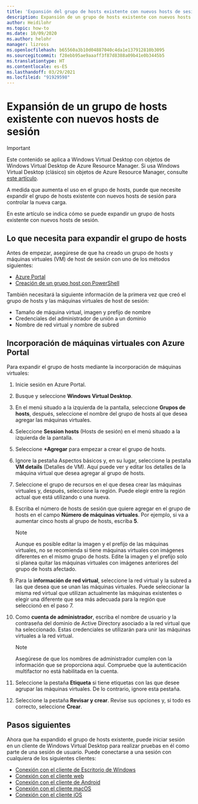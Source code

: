 ```yaml
---
title: 'Expansión del grupo de hosts existente con nuevos hosts de sesión: Azure'
description: Expansión de un grupo de hosts existente con nuevos hosts de sesión en Windows Virtual Desktop.
author: Heidilohr
ms.topic: how-to
ms.date: 10/09/2020
ms.author: helohr
manager: lizross
ms.openlocfilehash: b65560a3b10d04887040c4da1e137912810b3095
ms.sourcegitcommit: f28ebb95ae9aaaff3f87d8388a09b41e0b3445b5
ms.translationtype: HT
ms.contentlocale: es-ES
ms.lasthandoff: 03/29/2021
ms.locfileid: "91929598"
---
```

# <a name="expand-an-existing-host-pool-with-new-session-hosts"></a>Expansión de un grupo de hosts existente con nuevos hosts de sesión

>[!IMPORTANT]
>Este contenido se aplica a Windows Virtual Desktop con objetos de Windows Virtual Desktop de Azure Resource Manager. Si usa Windows Virtual Desktop (clásico) sin objetos de Azure Resource Manager, consulte [este artículo](./virtual-desktop-fall-2019/expand-existing-host-pool-2019.md).

A medida que aumenta el uso en el grupo de hosts, puede que necesite expandir el grupo de hosts existente con nuevos hosts de sesión para controlar la nueva carga.

En este artículo se indica cómo se puede expandir un grupo de hosts existente con nuevos hosts de sesión.

## <a name="what-you-need-to-expand-the-host-pool"></a>Lo que necesita para expandir el grupo de hosts

Antes de empezar, asegúrese de que ha creado un grupo de hosts y máquinas virtuales (VM) de host de sesión con uno de los métodos siguientes:

- [Azure Portal](./create-host-pools-azure-marketplace.md)
- [Creación de un grupo host con PowerShell](./create-host-pools-powershell.md)

También necesitará la siguiente información de la primera vez que creó el grupo de hosts y las máquinas virtuales de host de sesión:

- Tamaño de máquina virtual, imagen y prefijo de nombre
- Credenciales del administrador de unión a un dominio
- Nombre de red virtual y nombre de subred

## <a name="add-virtual-machines-with-the-azure-portal"></a>Incorporación de máquinas virtuales con Azure Portal

Para expandir el grupo de hosts mediante la incorporación de máquinas virtuales:

1. Inicie sesión en Azure Portal.

2. Busque y seleccione **Windows Virtual Desktop**.

3. En el menú situado a la izquierda de la pantalla, seleccione **Grupos de hosts**, después, seleccione el nombre del grupo de hosts al que desea agregar las máquinas virtuales.

4. Seleccione **Session hosts** (Hosts de sesión) en el menú situado a la izquierda de la pantalla.

5. Seleccione **+Agregar** para empezar a crear el grupo de hosts.

6. Ignore la pestaña Aspectos básicos y, en su lugar, seleccione la pestaña **VM details** (Detalles de VM). Aquí puede ver y editar los detalles de la máquina virtual que desea agregar al grupo de hosts.

7. Seleccione el grupo de recursos en el que desea crear las máquinas virtuales y, después, seleccione la región. Puede elegir entre la región actual que está utilizando o una nueva.

8. Escriba el número de hosts de sesión que quiere agregar en el grupo de hosts en el campo **Número de máquinas virtuales**. Por ejemplo, si va a aumentar cinco hosts al grupo de hosts, escriba **5**.

    >[!NOTE]
    >Aunque es posible editar la imagen y el prefijo de las máquinas virtuales, no se recomienda si tiene máquinas virtuales con imágenes diferentes en el mismo grupo de hosts. Edite la imagen y el prefijo solo si planea quitar las máquinas virtuales con imágenes anteriores del grupo de hosts afectado.

9. Para la **información de red virtual**, seleccione la red virtual y la subred a las que desea que se unan las máquinas virtuales. Puede seleccionar la misma red virtual que utilizan actualmente las máquinas existentes o elegir una diferente que sea más adecuada para la región que seleccionó en el paso 7.

10. Como **cuenta de administrador**, escriba el nombre de usuario y la contraseña del dominio de Active Directory asociado a la red virtual que ha seleccionado. Estas credenciales se utilizarán para unir las máquinas virtuales a la red virtual.

      >[!NOTE]
      >Asegúrese de que los nombres de administrador cumplen con la información que se proporciona aquí. Compruebe que la autenticación multifactor no está habilitada en la cuenta.

11. Seleccione la pestaña **Etiqueta** si tiene etiquetas con las que desee agrupar las máquinas virtuales. De lo contrario, ignore esta pestaña.

12. Seleccione la pestaña **Revisar y crear**. Revise sus opciones y, si todo es correcto, seleccione **Crear**.

## <a name="next-steps"></a>Pasos siguientes

Ahora que ha expandido el grupo de hosts existente, puede iniciar sesión en un cliente de Windows Virtual Desktop para realizar pruebas en él como parte de una sesión de usuario. Puede conectarse a una sesión con cualquiera de los siguientes clientes:

- [Conexión con el cliente de Escritorio de Windows](./connect-windows-7-10.md)
- [Conexión con el cliente web](./connect-web.md)
- [Conexión con el cliente de Android](./connect-android.md)
- [Conexión con el cliente macOS](./connect-macos.md)
- [Conexión con el cliente iOS](./connect-ios.md)
